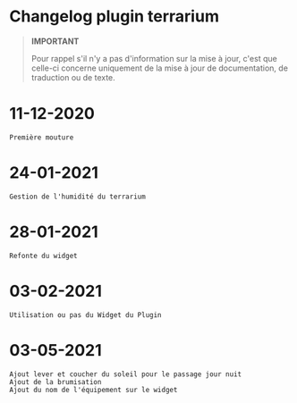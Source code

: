 # Changelog plugin terrarium

>**IMPORTANT**
>
>Pour rappel s'il n'y a pas d'information sur la mise à jour, c'est que celle-ci concerne uniquement de la mise à jour de documentation, de traduction ou de texte.

# 11-12-2020

    Première mouture

# 24-01-2021

    Gestion de l'humidité du terrarium

# 28-01-2021

    Refonte du widget

# 03-02-2021

    Utilisation ou pas du Widget du Plugin 

# 03-05-2021

    Ajout lever et coucher du soleil pour le passage jour nuit
    Ajout de la brumisation
    Ajout du nom de l'équipement sur le widget
    